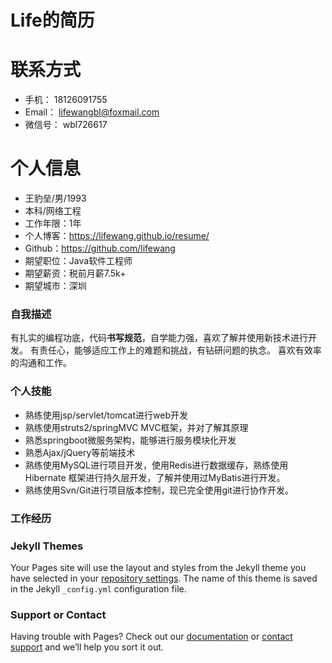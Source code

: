 # Life的简历

# 联系方式

- 手机： 18126091755
- Email： lifewangbl@foxmail.com
- 微信号： wbl726617

# 个人信息

- 王豹垒/男/1993 
- 本科/网络工程
- 工作年限：1年
- 个人博客：https://lifewang.github.io/resume/
- Github：https://github.com/lifewang
- 期望职位：Java软件工程师
- 期望薪资：税前月薪7.5k+
- 期望城市：深圳

### 自我描述

有扎实的编程功底，代码**书写规范**，自学能力强，喜欢了解并使用新技术进行开发。
有责任心，能够适应工作上的难题和挑战，有钻研问题的执念。
喜欢有效率的沟通和工作。

### 个人技能

- 熟练使用jsp/servlet/tomcat进行web开发
- 熟练使用struts2/springMVC MVC框架，并对了解其原理
- 熟悉springboot微服务架构，能够进行服务模块化开发
- 熟悉Ajax/jQuery等前端技术
- 熟练使用MySQL进行项目开发，使用Redis进行数据缓存，熟练使用Hibernate 框架进行持久层开发，了解并使用过MyBatis进行开发。
- 熟练使用Svn/Git进行项目版本控制，现已完全使用git进行协作开发。

### 工作经历


### Jekyll Themes

Your Pages site will use the layout and styles from the Jekyll theme you have selected in your [repository settings](https://github.com/lifewang/lifewang.github.io/settings). The name of this theme is saved in the Jekyll `_config.yml` configuration file.

### Support or Contact

Having trouble with Pages? Check out our [documentation](https://help.github.com/categories/github-pages-basics/) or [contact support](https://github.com/contact) and we’ll help you sort it out.
